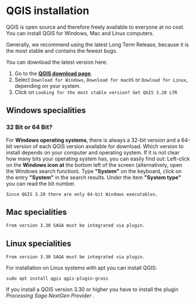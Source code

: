 # QGIS installation 
QGIS is open source and therefore freely available to everyone at no cost. You can install QGIS for Windows, Mac and Linux computers.

Generally, we recommend using the latest Long Term Release, because it is the most stable and contains the fewest bugs.

You can download the latest version here:

1. Go to the [__QGIS download page__](https://www.qgis.org/en/site/forusers/download.html).
2. Select `Download for Windows`, `Download for macOS` or `Dowload for Linux`, depending on your system.
3. Click on `Looking for the most stable version? Get QGIS 3.28 LTR`


## Windows specialities

### 32 Bit or 64 Bit?
For __Windows operating systems__, there is always a 32-bit version and a 64-bit version of each QGIS version available for download. Which version to install depends on your computer and operating system. If it is not clear how many bits your operating system has, you can easily find out: Left-click on the __Windows icon at__ the bottom left of the screen (alternatively, open the Windows search function). Type __"System"__ on the keyboard, click on the entry __"System"__ in the search results. Under the item __"System type"__ you can read the bit number.

```{Note} 
Since QGIS 3.20 there are only 64-bit Windows executables.
```

## Mac specialities


```{Note} 
From version 3.30 SAGA must be integrated via plugin.
```

## Linux specialities

```{Note} 
From version 3.30 SAGA must be integrated via plugin.
```

For installation on Linux systems with apt you can install QGIS:

```
sudo apt install qgis qgis-plugin-grass
```

If you install a QGIS version 3.30 or higher you have to install the plugin _Processing Saga NextGen Provider_ . 